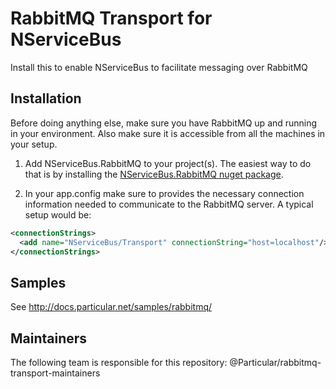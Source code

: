 # RabbitMQ Transport for NServiceBus

Install this to enable NServiceBus to facilitate messaging over RabbitMQ

## Installation

Before doing anything else, make sure you have RabbitMQ up and running in your environment. Also make sure it is accessible from all the machines in your setup.

1. Add NServiceBus.RabbitMQ to your project(s). The easiest way to do that is by installing the [NServiceBus.RabbitMQ nuget package](https://www.nuget.org/packages/NServiceBus.RabbitMQ).

2. In your app.config make sure to provides the necessary connection information needed to communicate to the RabbitMQ server. A typical setup would be:

````xml
<connectionStrings>
  <add name="NServiceBus/Transport" connectionString="host=localhost"/>
</connectionStrings>
````

## Samples

See http://docs.particular.net/samples/rabbitmq/

## Maintainers
The following team is responsible for this repository: @Particular/rabbitmq-transport-maintainers
